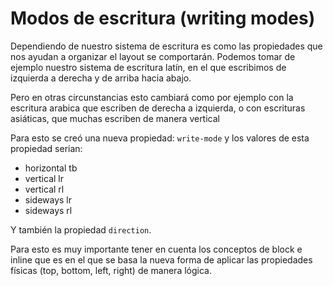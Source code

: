 # Modos de escritura (writing modes)

Dependiendo de nuestro sistema de escritura es como las propiedades que nos ayudan a organizar el layout se comportarán.  Podemos tomar de ejemplo nuestro sistema de escritura latín, en el que escribimos de izquierda a derecha y de arriba hacia abajo.

Pero en otras circunstancias esto cambiará como por ejemplo con la escritura arabica que escriben de derecha a izquierda, o con escrituras asiáticas, que muchas escriben de manera vertical

Para esto se creó una nueva propiedad: `write-mode` y los valores de esta propiedad serian:
 - horizontal tb
 - vertical lr
 - vertical rl
 - sideways lr
 - sideways rl

Y también la propiedad `direction`.

Para esto es muy importante tener en cuenta los conceptos de block e inline que es en el que se basa la nueva forma de aplicar las propiedades físicas (top, bottom, left, right) de manera lógica.